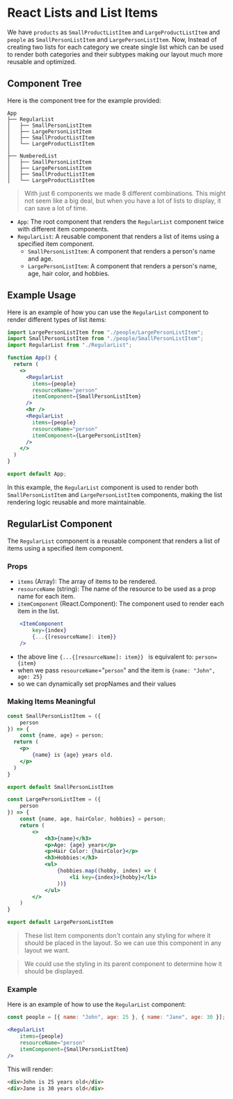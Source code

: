# React Lists and List Items

We have `products` as `SmallProductListItem` and `LargeProductListItem` and `people` as `SmallPersonListItem` and `LargePersonListItem`.
Now, Instead of creating two lists for each category we create single list which can be used to render both categories and their subtypes making our layout much more reusable and optimized.

## Component Tree

Here is the component tree for the example provided:

```
App
├── RegularList
│   ├── SmallPersonListItem
│   ├── LargePersonListItem
│   ├── SmallProductListItem
│   └── LargeProductListItem
│
├── NumberedList
│   ├── SmallPersonListItem
│   ├── LargePersonListItem
│   ├── SmallProductListItem
│   └── LargeProductListItem
```
> With just 6 components we made 8 different combinations. This might not seem like a big deal, but when you have a lot of lists to display, it can save a lot of time.

- `App`: The root component that renders the `RegularList` component twice with different item components.
- `RegularList`: A reusable component that renders a list of items using a specified item component.
    - `SmallPersonListItem`: A component that renders a person's name and age.
    - `LargePersonListItem`: A component that renders a person's name, age, hair color, and hobbies.

## Example Usage

Here is an example of how you can use the `RegularList` component to render different types of list items:

```jsx
import LargePersonListItem from "./people/LargePersonListItem";
import SmallPersonListItem from "./people/SmallPersonListItem";
import RegularList from "./RegularList";

function App() {
  return (
    <>
      <RegularList 
        items={people}
        resourceName="person"
        itemComponent={SmallPersonListItem}
      />
      <hr />
      <RegularList 
        items={people}
        resourceName="person"
        itemComponent={LargePersonListItem}
      />
    </>
  )
}

export default App;
```

In this example, the `RegularList` component is used to render both `SmallPersonListItem` and `LargePersonListItem` components, making the list rendering logic reusable and more maintainable.

## RegularList Component

The `RegularList` component is a reusable component that renders a list of items using a specified item component.

### Props

- `items` (Array): The array of items to be rendered.
- `resourceName` (string): The name of the resource to be used as a prop name for each item.
- `itemComponent` (React.Component): The component used to render each item in the list.

```jsx
    <ItemComponent 
        key={index} 
        {...{[resourceName]: item}} 
    />
```
- the above line `{...{[resourceName]: item}} ` is equivalent to: `person={item}`
- when we pass `resourceName`="`person`" and the item is `{name: "John", age: 25}`
- so we can dynamically set propNames and their values

### Making Items Meaningful
```jsx
const SmallPersonListItem = ({
    person
}) => {
    const {name, age} = person;
  return (
    <p>
        {name} is {age} years old.
    </p>
  )
}

export default SmallPersonListItem

const LargePersonListItem = ({
    person
}) => {
    const {name, age, hairColor, hobbies} = person;
    return (
        <>
            <h3>{name}</h3>
            <p>Age: {age} years</p>
            <p>Hair Color: {hairColor}</p>
            <h3>Hobbies:</h3>
            <ul>
                {hobbies.map((hobby, index) => (
                    <li key={index}>{hobby}</li>
                ))}
            </ul>
        </>
    )
}

export default LargePersonListItem
```
> These list item components don't contain any styling for where it should be placed in the layout. So we can use this component in any layout we want. 

> We could use the styling in its parent component to determine how it should be displayed.


### Example

Here is an example of how to use the `RegularList` component:

```jsx
const people = [{ name: "John", age: 25 }, { name: "Jane", age: 30 }];

<RegularList 
    items={people}
    resourceName="person" 
    itemComponent={SmallPersonListItem}
/>
```
This will render:

```html
<div>John is 25 years old</div>
<div>Jane is 30 years old</div>
```